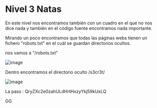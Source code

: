 # Nivel 3 Natas

En este nivel nos encontramos también con un cuadro en el que no nos dice nada y también en el código fuente encontramos nada importante.

Mirando un poco encontramos que todas las páginas webs tienen un fichero "robots.txt" en el cuál se guardan directorios ocultos.

nos vamos a "/robots.txt"

![image](https://github.com/user-attachments/assets/d4c13d79-5be2-483a-94c0-21bdfce5e377)

Dentro encontramos el directorio oculto /s3cr3t/

![image](https://github.com/user-attachments/assets/94532d50-b6d1-49b8-80f3-d459ba5cb023)

La pass : QryZXc2e0zahULdHrtHxzyYkj59kUxLQ

GG 
